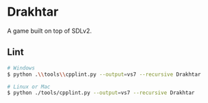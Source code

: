 # Drakhtar

A game built on top of SDLv2.

## Lint

```bash
# Windows
$ python .\\tools\\cpplint.py --output=vs7 --recursive Drakhtar

# Linux or Mac
$ python ./tools/cpplint.py --output=vs7 --recursive Drakhtar
```

